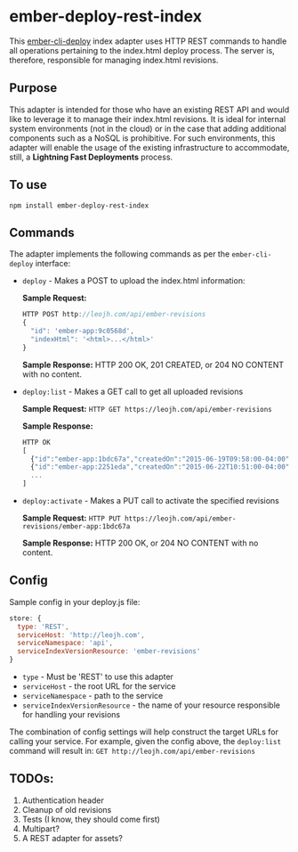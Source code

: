 # ember-deploy-rest-index

This [ember-cli-deploy](https://github.com/ember-cli/ember-cli-deploy) index adapter uses HTTP REST commands to handle all operations pertaining to the index.html deploy process. The server is, therefore, responsible for managing index.html revisions.

## Purpose

This adapter is intended for those who have an existing REST API and would like to leverage it to manage their index.html revisions. It is ideal for internal system environments (not in the cloud) or in the case that adding additional components such as a NoSQL is prohibitive. For such environments, this adapter will enable the usage of the existing infrastructure to accommodate, still, a **Lightning Fast Deployments** process.

## To use
`npm install ember-deploy-rest-index`

## Commands

The adapter implements the following commands as per the `ember-cli-deploy` interface:

* `deploy` - Makes a POST to upload the index.html information:  

  **Sample Request:**

  ```js
  HTTP POST http://leojh.com/api/ember-revisions
  {
    "id": 'ember-app:9c0568d',
    "indexHtml": '<html>...</html>'
  }
  ```

  **Sample Response:** HTTP 200 OK, 201 CREATED, or 204 NO CONTENT with no content.

* `deploy:list` - Makes a GET call to get all uploaded revisions

  **Sample Request:** ``HTTP GET https://leojh.com/api/ember-revisions``

  **Sample Response:**
  ```js
  HTTP OK
  [
    {"id":"ember-app:1bdc67a","createdOn":"2015-06-19T09:58:00-04:00"},
    {"id":"ember-app:2251eda","createdOn":"2015-06-22T10:51:00-04:00"}
    ...
  ]
  ```

* `deploy:activate` - Makes a PUT call to activate the specified revisions

  **Sample Request:** `HTTP PUT https://leojh.com/api/ember-revisions/ember-app:1bdc67a`

  **Sample Response:** HTTP 200 OK, or 204 NO CONTENT with no content.

## Config

Sample config in your deploy.js file:
```js
store: {
  type: 'REST',
  serviceHost: 'http://leojh.com',
  serviceNamespace: 'api',
  serviceIndexVersionResource: 'ember-revisions'
}
```
* `type` - Must be 'REST' to use this adapter
* `serviceHost` - the root URL for the service
* `serviceNamespace` - path to the service
* `serviceIndexVersionResource` - the name of your resource responsible for handling your revisions

The combination of config settings will help construct the target URLs for calling your service. For example, given the config above, the `deploy:list` command will result in: `GET http://leojh.com/api/ember-revisions`

## TODOs:

1. Authentication header
2. Cleanup of old revisions
2. Tests (I know, they should come first)
3. Multipart?
4. A REST adapter for assets?
